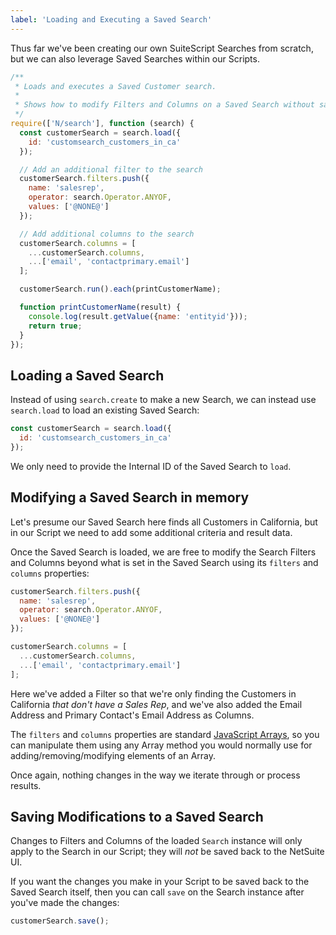 ```yaml
---
label: 'Loading and Executing a Saved Search'
---
```


Thus far we've been creating our own SuiteScript Searches from scratch, but we can also leverage Saved Searches 
within our Scripts.

```javascript
/**
 * Loads and executes a Saved Customer search.
 *
 * Shows how to modify Filters and Columns on a Saved Search without saving them
 */
require(['N/search'], function (search) {
  const customerSearch = search.load({
    id: 'customsearch_customers_in_ca'
  });

  // Add an additional filter to the search
  customerSearch.filters.push({
    name: 'salesrep',
    operator: search.Operator.ANYOF,
    values: ['@NONE@']
  });

  // Add additional columns to the search
  customerSearch.columns = [
    ...customerSearch.columns,
    ...['email', 'contactprimary.email']
  ];

  customerSearch.run().each(printCustomerName);

  function printCustomerName(result) {
    console.log(result.getValue({name: 'entityid'}));
    return true;
  }
});
```

## Loading a Saved Search

Instead of using `search.create` to make a new Search, we can instead use `search.load` to load an
existing Saved Search:

```javascript
const customerSearch = search.load({
  id: 'customsearch_customers_in_ca'
});
```

We only need to provide the Internal ID of the Saved Search to `load`.

## Modifying a Saved Search in memory

Let's presume our Saved Search here finds all Customers in California, but in our Script we need to add some 
additional criteria and result data.

Once the Saved Search is loaded, we are free to modify the Search Filters and Columns beyond what is set in the 
Saved Search using its `filters` and `columns` properties:

```javascript
customerSearch.filters.push({
  name: 'salesrep',
  operator: search.Operator.ANYOF,
  values: ['@NONE@']
});

customerSearch.columns = [
  ...customerSearch.columns,
  ...['email', 'contactprimary.email']
];
```

Here we've added a Filter so that we're only finding the Customers in California *that don't have a
Sales Rep*, and we've also added the Email Address and Primary Contact's Email Address as Columns.

The `filters` and `columns` properties are standard
[JavaScript Arrays](https://developer.mozilla.org/en-US/docs/Web/JavaScript/Reference/Global_Objects/Array), so you 
can manipulate them using any Array method you would normally use for adding/removing/modifying elements of an Array.

Once again, nothing changes in the way we iterate through or process results.

## Saving Modifications to a Saved Search

Changes to Filters and Columns of the loaded `Search` instance will only apply to the Search in our Script; they 
will *not* be saved back to the NetSuite UI.

If you want the changes you make in your Script to be saved back to the Saved Search itself, then you can call 
`save` on the Search instance after you've made the changes:

```javascript
customerSearch.save();
```
